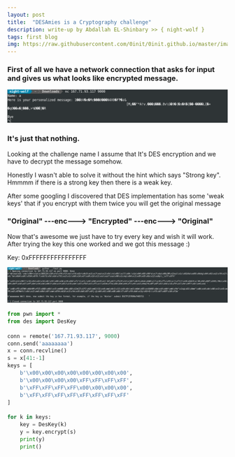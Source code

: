 ```yaml
---
layout: post
title:  "DESAmies is a Cryptography challenge"
description: write-up by Abdallah EL-Shinbary >> { night-wolf }
tags: first blog
img: https://raw.githubusercontent.com/0init/0init.github.io/master/images/1.png
---
```


### First of all we have a network connection that asks	for input and gives us what looks like encrypted message.

![images](https://raw.githubusercontent.com/0init/0init.github.io/master/images/first.png)

### It's just that nothing.
Looking at the challenge name I assume that It's DES encryption and we have to decrypt the message somehow.

Honestly I wasn't able to solve it without the hint which says "Strong key".
Hmmmm if there is a strong key then there is a weak key.

After some googling I discovered that DES implementation has some 'weak keys' that if you encrypt with them twice you will get the original message

### "Original" ---enc---> "Encrypted" ---enc---> "Original"

Now that's awesome we just have to try every key and wish it will work.
After trying the key this one worked and we got this message :)</p>
Key: 0xFFFFFFFFFFFFFFFF

![images](https://raw.githubusercontent.com/0init/0init.github.io/master/images/second.png)


```python
from pwn import *
from des import DesKey

conn = remote('167.71.93.117', 9000)
conn.send('aaaaaaaa')
x = conn.recvline()
s = x[41:-1]
keys = [
	b'\x00\x00\x00\x00\x00\x00\x00\x00',
	b'\x00\x00\x00\x00\xFF\xFF\xFF\xFF',
	b'\xFF\xFF\xFF\xFF\x00\x00\x00\x00',
	b'\xFF\xFF\xFF\xFF\xFF\xFF\xFF\xFF'
]

for k in keys:
	key = DesKey(k)
	y = key.encrypt(s)
	print(y)
	print()
```


